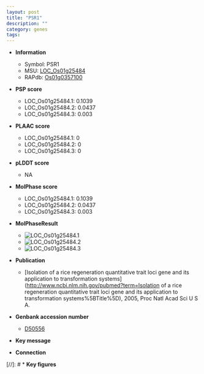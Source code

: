 ```yaml
---
layout: post
title: "PSR1"
description: ""
category: genes
tags: 
---
```


* **Information**  
    + Symbol: PSR1  
    + MSU: [LOC_Os01g25484](http://rice.plantbiology.msu.edu/cgi-bin/ORF_infopage.cgi?orf=LOC_Os01g25484)  
    + RAPdb: [Os01g0357100](http://rapdb.dna.affrc.go.jp/viewer/gbrowse_details/irgsp1?name=Os01g0357100)  

* **PSP score**  
    + LOC_Os01g25484.1: 0.1039 
    + LOC_Os01g25484.2: 0.0437 
    + LOC_Os01g25484.3: 0.003 

* **PLAAC score**  
    + LOC_Os01g25484.1: 0 
    + LOC_Os01g25484.2: 0 
    + LOC_Os01g25484.3: 0 

* **pLDDT score**
    + NA


* **MolPhase score**
    + LOC_Os01g25484.1: 0.1039
    + LOC_Os01g25484.2: 0.0437
    + LOC_Os01g25484.3: 0.003

* **MolPhaseResult**
    + ![LOC_Os01g25484.1](https://ricepsp.github.io/pictures/LOC_Os01g/LOC_Os01g25484.1.png)
    + ![LOC_Os01g25484.2](https://ricepsp.github.io/pictures/LOC_Os01g/LOC_Os01g25484.2.png)
    + ![LOC_Os01g25484.3](https://ricepsp.github.io/pictures/LOC_Os01g/LOC_Os01g25484.3.png)

* **Publication**  
    + [Isolation of a rice regeneration quantitative trait loci gene and its application to transformation systems](http://www.ncbi.nlm.nih.gov/pubmed?term=Isolation of a rice regeneration quantitative trait loci gene and its application to transformation systems%5BTitle%5D), 2005, Proc Natl Acad Sci U S A.

* **Genbank accession number**  
    + [D50556](http://www.ncbi.nlm.nih.gov/nuccore/D50556)

* **Key message**  

* **Connection**  

[//]: # * **Key figures**  


